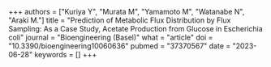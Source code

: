 +++
authors = ["Kuriya Y", "Murata M", "Yamamoto M", "Watanabe N", "Araki M."]
title = "Prediction of Metabolic Flux Distribution by Flux Sampling: As a Case Study, Acetate Production from Glucose in Escherichia coli"
journal = "Bioengineering (Basel)"
what = "article"
doi = "10.3390/bioengineering10060636"
pubmed = "37370567"
date = "2023-06-28"
keywords = []
+++

